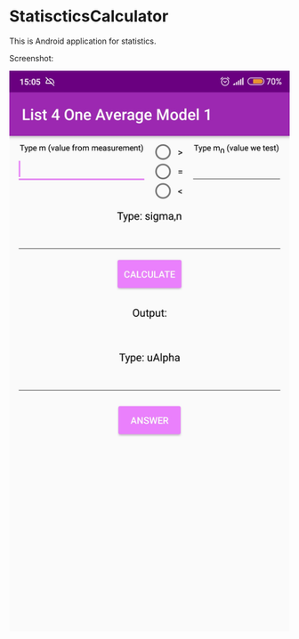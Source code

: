 # StatiscticsCalculator

This is Android application for statistics.

Screenshot:

![](github-images/github-image-1.jpg)
